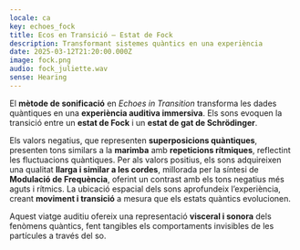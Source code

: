 ```yaml
---
locale: ca
key: echoes_fock
title: Ecos en Transició – Estat de Fock
description: Transformant sistemes quàntics en una experiència
date: 2025-03-12T21:20:00.000Z
image: fock.png
audio: fock_juliette.wav
sense: Hearing
---
```

El **mètode de sonificació** en *Echoes in Transition* transforma les dades quàntiques en una **experiència auditiva immersiva**. Els sons evoquen la transició entre un **estat de Fock** i un **estat de gat de Schrödinger**.

Els valors negatius, que representen **superposicions quàntiques**, presenten tons similars a la **marimba** amb **repeticions rítmiques**, reflectint les fluctuacions quàntiques. Per als valors positius, els sons adquireixen una qualitat **llarga i similar a les cordes**, millorada per la síntesi de **Modulació de Frequència**, oferint un contrast amb els tons negatius més aguts i rítmics. La ubicació espacial dels sons aprofundeix l’experiència, creant **moviment i transició** a mesura que els estats quàntics evolucionen.

Aquest viatge auditiu ofereix una representació **visceral i sonora** dels fenòmens quàntics, fent tangibles els comportaments invisibles de les partícules a través del so.
